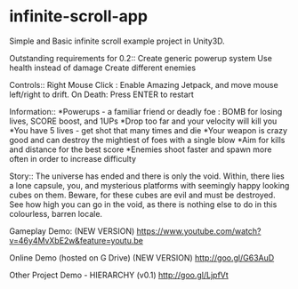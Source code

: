 infinite-scroll-app
===================

Simple and Basic infinite scroll example project in Unity3D.

Outstanding requirements for 0.2::
Create generic powerup system
Use health instead of damage
Create different enemies

Controls::
Right Mouse Click : Enable Amazing Jetpack, and move mouse left/right to drift.
On Death: Press ENTER to restart

Information::
*Powerups - a familiar friend or deadly foe : BOMB for losing lives, SCORE boost, and 1UPs
*Drop too far and your velocity will kill you
*You have 5 lives - get shot that many times and die
*Your weapon is crazy good and can destroy the mightiest of foes with a single blow
*Aim for kills and distance for the best score
*Enemies shoot faster and spawn more often in order to increase difficulty

Story::
The universe has ended and there is only the void. Within, there lies a lone capsule, you, and mysterious platforms with
seemingly happy looking cubes on them. Beware, for these cubes are evil and must be destroyed. See how high you can go in the
void, as there is nothing else to do in this colourless, barren locale.

Gameplay Demo:
(NEW VERSION)
https://www.youtube.com/watch?v=46y4MvXbE2w&feature=youtu.be

Online Demo (hosted on G Drive)
(NEW VERSION)
http://goo.gl/G63AuD

Other Project Demo - HIERARCHY (v0.1)
http://goo.gl/LjpfVt